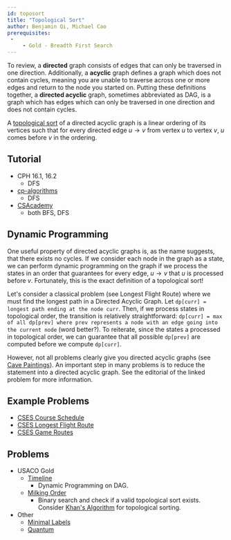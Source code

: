```yaml
---
id: toposort
title: "Topological Sort"
author: Benjamin Qi, Michael Cao
prerequisites: 
 - 
     - Gold - Breadth First Search
---
```


To review, a **directed** graph consists of edges that can only be traversed in one direction. Additionally, a **acyclic** graph defines a graph which does not contain cycles, meaning you are unable to traverse across one or more edges and return to the node you started on. Putting these definitions together, a **directed acyclic** graph, sometimes abbreviated as DAG, is a graph which has edges which can only be traversed in one direction and does not contain cycles. 

A [topological sort](https://en.wikipedia.org/wiki/Topological_sorting) of a directed acyclic graph is a linear ordering of its vertices such that for every directed edge $u\to v$ from vertex $u$ to vertex $v$, $u$ comes before $v$ in the ordering. 

## Tutorial

 - CPH 16.1, 16.2
   - DFS
 - [cp-algorithms](https://cp-algorithms.com/graph/topological-sort.html)
   - DFS
 - [CSAcademy](https://csacademy.com/lesson/topological_sorting)
   - both BFS, DFS
   
## Dynamic Programming
One useful property of directed acyclic graphs is, as the name suggests, that there exists no cycles. If we consider each node in the graph as a state, we can perform dynamic programming on the graph if we process the states in an order that guarantees for every edge, $u\to v$ that $u$ is processed before $v$. Fortunately, this is the exact definition of a topological sort!

Let's consider a classical problem (see Longest Flight Route) where we must find the longest path in a Directed Acyclic Graph. Let `dp[curr] = longest path ending at the node curr`. Then, if we process states in topological order, the transition is relatively straightforward: `dp[curr] = max of all dp[prev] where prev represents a node with an edge going into the current node` (word better?). To reiterate, since the states a processed in topological order, we can guarantee that all possible `dp[prev]` are computed before we compute `dp[curr]`.

However, not all problems clearly give you directed acyclic graphs (see [Cave Paintings](http://usaco.org/index.php?page=viewproblem2&cpid=996)). An important step in many problems is to reduce the statement into a directed acyclic graph. See the editorial of the linked problem for more information.

## Example Problems

 - [CSES Course Schedule](https://cses.fi/problemset/task/1679)
 - [CSES Longest Flight Route](https://cses.fi/problemset/task/1680)
 - [CSES Game Routes](https://cses.fi/problemset/task/1681)


## Problems

 - USACO Gold
   - [Timeline](http://www.usaco.org/index.php?page=viewproblem2&cpid=1017)
     - Dynamic Programming on DAG.
   - [Milking Order](http://www.usaco.org/index.php?page=viewproblem2&cpid=838)
     - Binary search and check if a valid topological sort exists. Consider [Khan's Algorithm](https://en.wikipedia.org/wiki/Topological_sorting#Kahn's_algorithm) for topological sorting.
 - Other
   - [Minimal Labels](http://codeforces.com/contest/825/problem/E) [](53)
   - [Quantum](https://open.kattis.com/contests/acpc17open/problems/quantumsuperposition) [](84)

